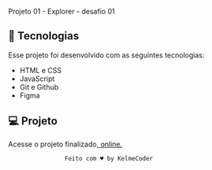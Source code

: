 Projeto 01 - Explorer - desafio 01 <br>


## 🚀 Tecnologias

Esse projeto foi desenvolvido com as seguintes tecnologias:

- HTML e CSS
- JavaScript
- Git e Github
- Figma

## 💻 Projeto


Acesse o projeto finalizado,<a href="https://KelmeCoder.github.io/Projeto-01-desafio01-RocketSeat
" target="blank"> online.</a>

                    Feito com ♥ by KelmeCoder


